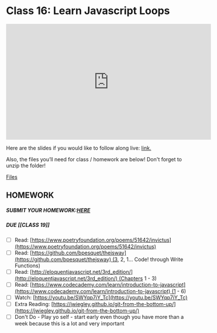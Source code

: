 # Class 16: Learn Javascript Loops

<iframe width="560" height="316" src="https://www.youtube.com/embed/av6iPI_zJTU" title="Learn JavaScript Loops! Free Software Engineering Bootcamp! (class 16) - #100Devs" frameborder="0" allow="accelerometer; autoplay; clipboard-write; encrypted-media; gyroscope; picture-in-picture" allowfullscreen></iframe>

Here are the slides if you would like to follow along live: [link.](https://slides.com/leonnoel/100devs2-js-review-loops)

Also, the files you’ll need for class / homework are below! Don't forget to unzip the folder!

[Files](https://drive.google.com/file/d/1PEYbgqzKIhaCyAZrKHs4ZlF9tsNvpfOg/view?usp=sharing)

## HOMEWORK

##### SUBMIT YOUR HOMEWORK:[HERE](https://forms.gle/q9qvPkrH5jKgEfxBA)

##### DUE [[CLASS 19]]

- [ ]   Read: [https://www.poetryfoundation.org/poems/51642/invictus](https://www.poetryfoundation.org/poems/51642/invictus)
- [ ]   Read: [https://github.com/bpesquet/thejsway](https://github.com/bpesquet/thejsway) (3, 2, 1... Code! through Write Functions)
- [ ]   Read: [http://eloquentjavascript.net/3rd_edition/](http://eloquentjavascript.net/3rd_edition/) (Chapters 1 - 3)
- [ ]   Read: [https://www.codecademy.com/learn/introduction-to-javascript](https://www.codecademy.com/learn/introduction-to-javascript) (1 - 6)
- [ ]   Watch: [https://youtu.be/SWYqp7iY_Tc](https://youtu.be/SWYqp7iY_Tc)
- [ ]   Extra Reading: [https://jwiegley.github.io/git-from-the-bottom-up/](https://jwiegley.github.io/git-from-the-bottom-up/)
- [ ]   Don't Do - Play yo self - start early even though you have more than a week because this is a lot and very important
